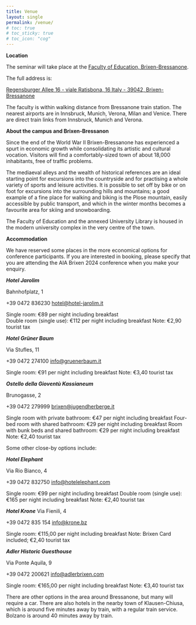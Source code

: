 ```yaml
---
title: Venue
layout: single
permalink: /venue/
# toc: true
# toc_sticky: true
# toc_icon: "cog"
---
```

**Location**

The seminar will take place at the [Faculty of Education, Brixen-Bressanone](https://www.unibz.it/en/applicants/the-three-campuses/brixen-bressanone/).

The full address is:

[Regensburger Allee 16 - viale Ratisbona, 16
Italy - 39042, Brixen-Bressanone](https://maps.app.goo.gl/3nkBUX4geAmBePMr9)

The faculty is within walking distance from Bressanone train station. The nearest airports are in Innsbruck, Munich, Verona, Milan and Venice. There are direct train links from Innsbruck, Munich and Verona.

**About the campus and Brixen-Bressanon**

Since the end of the World War II Brixen-Bressanone has experienced a spurt in economic growth while consolidating its artistic and cultural vocation. Visitors will find a comfortably-sized town of about 18,000 inhabitants, free of traffic problems.

The mediaeval alleys and the wealth of historical references are an ideal starting point for excursions into the countryside and for practising a whole variety of sports and leisure activities. It is possible to set off by bike or on foot for excursions into the surrounding hills and mountains; a good example of a fine place for walking and biking is the Plose mountain, easily accessible by public transport, and which in the winter months becomes a favourite area for skiing and snowboarding.

The Faculty of Education and the annexed University Library is housed in the modern university complex in the very centre of the town.

**Accommodation**

We have reserved some places in the more economical options for conference participants. If you are interested in booking, please specify that you are attending the AIA Brixen 2024 conference when you make your enquiry.

**_Hotel Jarolim_**

Bahnhofplatz, 1

+39 0472 836230 
hotel@hotel-jarolim.it  
 
Single room: €89 per night including breakfast  
Double room (single use): €112 per night including breakfast
Note: €2,90 tourist tax
 
**_Hotel Grüner Baum_**

Via Stufles, 11 

+39 0472 274100 
info@gruenerbaum.it  
 
Single room: €91 per night including breakfast
Note: €3,40 tourist tax 
  
**_Ostello della Gioventù Kassianeum_**

Brunogasse, 2 

+39 0472 279999 
brixen@jugendherberge.it  
 
Single room with private bathroom: €47 per night including breakfast
Four-bed room with shared bathroom: €29 per night including breakfast 
Room with bunk beds and shared bathroom: €29 per night including breakfast
Note: €2,40 tourist tax 


Some other close-by options include:

**_Hotel Elephant_**

Via Rio Bianco, 4 

+39 0472 832750 
info@hotelelephant.com 
 
Single room: €99 per night including breakfast
Double room (single use): €165 per night including breakfast
Note: €2,40 tourist tax

**_Hotel Krone_**
Via Fienili, 4 

+39 0472 835 154 
info@krone.bz  
 
Single room: €115,00 per night including breakfast
Note: Brixen Card included; €2,40 tourist tax
 
**_Adler Historic Guesthouse_**

Via Ponte Aquila, 9 

+39 0472 200621 
info@adlerbrixen.com  
 
Single room: €165,00 per night including breakfast
Note: €3,40 tourist tax


There are other options in the area around Bressanone, but many will require a car. There are also hotels in the nearby town of Klausen-Chiusa, which is around five minutes away by train, with a regular train service. Bolzano is around 40 minutes away by train.
